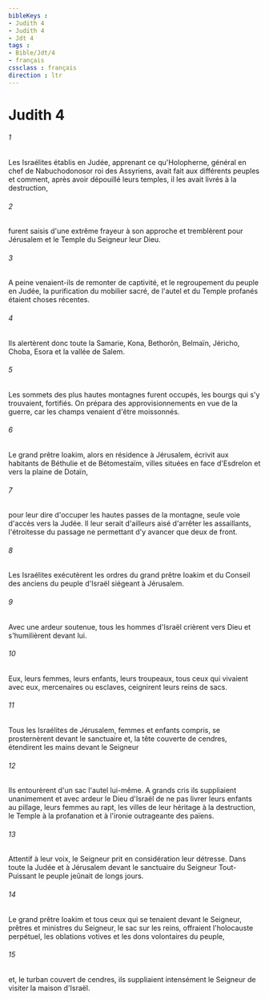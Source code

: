 ```yaml
---
bibleKeys : 
- Judith 4
- Judith 4
- Jdt 4
tags : 
- Bible/Jdt/4
- français
cssclass : français
direction : ltr
---
```


# Judith 4

###### 1
Les Israélites établis en Judée, apprenant ce qu'Holopherne, général en chef de Nabuchodonosor roi des Assyriens, avait fait aux différents peuples et comment, après avoir dépouillé leurs temples, il les avait livrés à la destruction,
###### 2
furent saisis d'une extrême frayeur à son approche et tremblèrent pour Jérusalem et le Temple du Seigneur leur Dieu.
###### 3
A peine venaient-ils de remonter de captivité, et le regroupement du peuple en Judée, la purification du mobilier sacré, de l'autel et du Temple profanés étaient choses récentes.
###### 4
Ils alertèrent donc toute la Samarie, Kona, Bethorôn, Belmaïn, Jéricho, Choba, Esora et la vallée de Salem.
###### 5
Les sommets des plus hautes montagnes furent occupés, les bourgs qui s'y trouvaient, fortifiés. On prépara des approvisionnements en vue de la guerre, car les champs venaient d'être moissonnés.
###### 6
Le grand prêtre Ioakim, alors en résidence à Jérusalem, écrivit aux habitants de Béthulie et de Bétomestaïm, villes situées en face d'Esdrelon et vers la plaine de Dotaïn,
###### 7
pour leur dire d'occuper les hautes passes de la montagne, seule voie d'accès vers la Judée. Il leur serait d'ailleurs aisé d'arrêter les assaillants, l'étroitesse du passage ne permettant d'y avancer que deux de front.
###### 8
Les Israélites exécutèrent les ordres du grand prêtre Ioakim et du Conseil des anciens du peuple d'Israël siégeant à Jérusalem.
###### 9
Avec une ardeur soutenue, tous les hommes d'Israël crièrent vers Dieu et s'humilièrent devant lui.
###### 10
Eux, leurs femmes, leurs enfants, leurs troupeaux, tous ceux qui vivaient avec eux, mercenaires ou esclaves, ceignirent leurs reins de sacs.
###### 11
Tous les Israélites de Jérusalem, femmes et enfants compris, se prosternèrent devant le sanctuaire et, la tête couverte de cendres, étendirent les mains devant le Seigneur
###### 12
Ils entourèrent d'un sac l'autel lui-même. A grands cris ils suppliaient unanimement et avec ardeur le Dieu d'Israël de ne pas livrer leurs enfants au pillage, leurs femmes au rapt, les villes de leur héritage à la destruction, le Temple à la profanation et à l'ironie outrageante des païens.
###### 13
Attentif à leur voix, le Seigneur prit en considération leur détresse. Dans toute la Judée et à Jérusalem devant le sanctuaire du Seigneur Tout-Puissant le peuple jeûnait de longs jours.
###### 14
Le grand prêtre Ioakim et tous ceux qui se tenaient devant le Seigneur, prêtres et ministres du Seigneur, le sac sur les reins, offraient l'holocauste perpétuel, les oblations votives et les dons volontaires du peuple,
###### 15
et, le turban couvert de cendres, ils suppliaient intensément le Seigneur de visiter la maison d'Israël.
